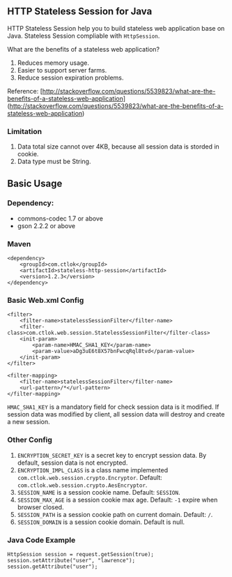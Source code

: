 ## HTTP Stateless Session for Java

HTTP Stateless Session help you to build stateless web application base on Java.
Stateless Session compliable with `HttpSession`.

What are the benefits of a stateless web application?

1. Reduces memory usage.
2. Easier to support server farms.
3. Reduce session expiration problems.

Reference: [http://stackoverflow.com/questions/5539823/what-are-the-benefits-of-a-stateless-web-application] (http://stackoverflow.com/questions/5539823/what-are-the-benefits-of-a-stateless-web-application)

### Limitation

1. Data total size cannot over 4KB, because all session data is storded in cookie. 
2. Data type must be String.

## Basic Usage

### Dependency: 

* commons-codec 1.7 or above
* gson 2.2.2 or above

### Maven

```
<dependency>
    <groupId>com.ctlok</groupId>
    <artifactId>stateless-http-session</artifactId>
    <version>1.2.3</version>
</dependency>
```

### Basic Web.xml Config

```
<filter>
    <filter-name>statelessSessionFilter</filter-name>
    <filter-class>com.ctlok.web.session.StatelessSessionFilter</filter-class>
    <init-param>
        <param-name>HMAC_SHA1_KEY</param-name>
        <param-value>aDg3uE6t8X57bnFwcqRql8tvd</param-value>
    </init-param>
</filter>

<filter-mapping>
    <filter-name>statelessSessionFilter</filter-name>
    <url-pattern>/*</url-pattern>
</filter-mapping>
```

`HMAC_SHA1_KEY` is a mandatory field for check session data is it modified. 
If session data was modified by client, all session data will destroy and create a new session.

### Other Config

1. `ENCRYPTION_SECRET_KEY` is a secret key to encrypt session data. By default, session data is not encrypted.
2. `ENCRYPTION_IMPL_CLASS` is a class name implemented `com.ctlok.web.session.crypto.Encryptor`. Default: `com.ctlok.web.session.crypto.AesEncryptor`.
3. `SESSION_NAME` is a session cookie name. Default: `SESSION`.
4. `SESSION_MAX_AGE` is a session cookie max age. Default: `-1` expire when browser closed.
5. `SESSION_PATH` is a session cookie path on current domain. Default: `/`.
6. `SESSION_DOMAIN` is a session cookie domain. Default is null.

### Java Code Example

```
HttpSession session = request.getSession(true);
session.setAttribute("user", "lawrence");
session.getAttribute("user");
```

